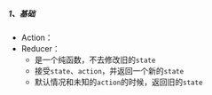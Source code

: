 ##### 1、基础
- Action：
- Reducer：
    - 是一个纯函数，不去修改旧的`state`
    - 接受`state`、`action`，并返回一个新的`state`
    - 默认情况和未知的`action`的时候，返回旧的`state`

